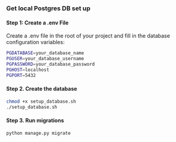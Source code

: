 
### Get local Postgres DB set up


#### Step 1: Create a .env File

Create a .env file in the root of your project and fill in the database configuration variables:

```sh
PGDATABASE=your_database_name
PGUSER=your_database_username
PGPASSWORD=your_database_password
PGHOST=localhost
PGPORT=5432
```

#### Step 2. Create the database

```bash
chmod +x setup_database.sh
./setup_database.sh
```


#### Step 3. Run migrations


```bash
python manage.py migrate
```
